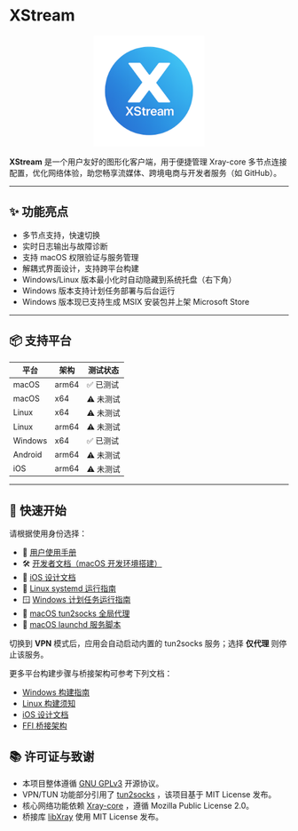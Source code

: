 # XStream

<p align="center">
  <img src="assets/logo.png" alt="Project Logo" width="200"/>
</p>

**XStream** 是一个用户友好的图形化客户端，用于便捷管理 Xray-core 多节点连接配置，优化网络体验，助您畅享流媒体、跨境电商与开发者服务（如 GitHub）。

---

## ✨ 功能亮点

- 多节点支持，快速切换
- 实时日志输出与故障诊断
- 支持 macOS 权限验证与服务管理
- 解耦式界面设计，支持跨平台构建
- Windows/Linux 版本最小化时自动隐藏到系统托盘（右下角）
- Windows 版本支持计划任务部署与后台运行
- Windows 版本现已支持生成 MSIX 安装包并上架 Microsoft Store

---

## 📦 支持平台

| 平台     | 架构     | 测试状态   |
|----------|----------|------------|
| macOS    | arm64    | ✅ 已测试   |
| macOS    | x64      | ⚠️ 未测试   |
| Linux    | x64      | ⚠️ 未测试   |
| Linux    | arm64    | ⚠️ 未测试   |
| Windows  | x64      | ✅ 已测试   |
| Android  | arm64    | ⚠️ 未测试   |
| iOS      | arm64    | ⚠️ 未测试   |

---


## 🚀 快速开始

请根据使用身份选择：

- 📘 [用户使用手册](docs/user-manual.md)
- 🛠️ [开发者文档（macOS 开发环境搭建）](docs/dev-guide.md)
- 📱 [iOS 设计文档](docs/ios-design.md)
- 🐧 [Linux systemd 运行指南](docs/linux-xray-systemd.md)
- 🪟 [Windows 计划任务运行指南](docs/windows-task-scheduler.md)
- 🍎 [macOS tun2socks 全局代理](docs/macos-global-vpn.md)
- 🍎 [macOS launchd 服务脚本](docs/macos-launchd-service.md)

切换到 **VPN** 模式后，应用会自动启动内置的 tun2socks 服务；选择 **仅代理** 则停止该服务。

更多平台构建步骤与桥接架构可参考下列文档：

- [Windows 构建指南](docs/windows-build.md)
- [Linux 构建须知](docs/linux-build.md)
- [iOS 设计文档](docs/ios-design.md#xray-core-%E9%9B%86%E6%88%90)
- [FFI 桥接架构](docs/ffi-bridge-architecture.md)

## 📚 许可证与致谢

- 本项目整体遵循 [GNU GPLv3](LICENSE) 开源协议。
- VPN/TUN 功能部分引用了 [tun2socks](https://github.com/xjasonlyu/tun2socks) ，该项目基于 MIT License 发布。
- 核心网络功能依赖 [Xray-core](https://github.com/XTLS/Xray-core) ，遵循 Mozilla Public License 2.0。
- 桥接库 [libXray](https://github.com/XTLS/libXray) 使用 MIT License 发布。
